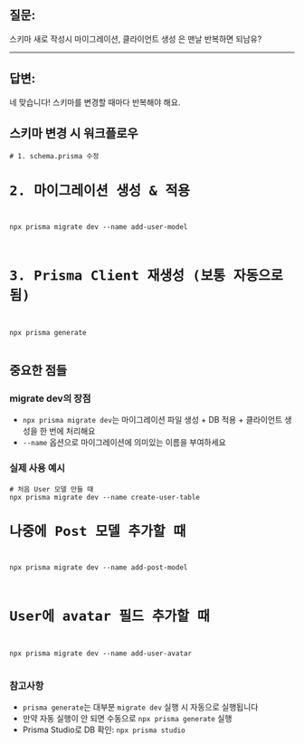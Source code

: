<h2 data-ke-size="size26">질문:</h2>
<p data-ke-size="size16">스키마 새로 작성시 마이그레이션, 클라이언트 생성 은 맨날 반복하면 되남유?</p>
<hr data-ke-style="style1" />
<h2 data-ke-size="size26">답변:</h2>
<p data-ke-size="size16">네 맞습니다! 스키마를 변경할 때마다 반복해야 해요.</p>
<h2 data-ke-size="size26">스키마 변경 시 워크플로우</h2>
<pre class="smali"><code># 1. schema.prisma 수정
<h1>2. 마이그레이션 생성 &amp; 적용</h1>
<p>npx prisma migrate dev --name add-user-model</p>
<h1>3. Prisma Client 재생성 (보통 자동으로 됨)</h1>
<p>npx prisma generate</code></pre></p>
<h2 data-ke-size="size26">중요한 점들</h2>
<h3 data-ke-size="size23">migrate dev의 장점</h3>
<ul style="list-style-type: disc;" data-ke-list-type="disc">
<li><code>npx prisma migrate dev</code>는 마이그레이션 파일 생성 + DB 적용 + 클라이언트 생성을 한 번에 처리해요</li>
<li><code>--name</code> 옵션으로 마이그레이션에 의미있는 이름을 부여하세요</li>
</ul>
<h3 data-ke-size="size23">실제 사용 예시</h3>
<pre class="dsconfig"><code># 처음 User 모델 만들 때
npx prisma migrate dev --name create-user-table
<h1>나중에 Post 모델 추가할 때</h1>
<p>npx prisma migrate dev --name add-post-model</p>
<h1>User에 avatar 필드 추가할 때</h1>
<p>npx prisma migrate dev --name add-user-avatar</code></pre></p>
<h3 data-ke-size="size23">참고사항</h3>
<ul style="list-style-type: disc;" data-ke-list-type="disc">
<li><code>prisma generate</code>는 대부분 <code>migrate dev</code> 실행 시 자동으로 실행됩니다</li>
<li>만약 자동 실행이 안 되면 수동으로 <code>npx prisma generate</code> 실행</li>
<li>Prisma Studio로 DB 확인: <code>npx prisma studio</code></li>
</ul>